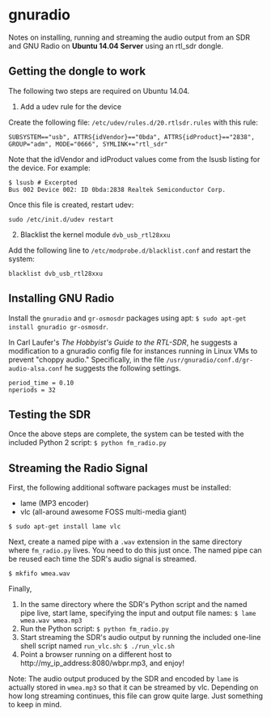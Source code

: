 # gnuradio
Notes on installing, running and streaming the audio output from an SDR and GNU Radio on **Ubuntu 14.04 Server** using an rtl_sdr dongle.

## Getting the dongle to work
The following two steps are required on Ubuntu 14.04.

1) Add a udev rule for the device

Create the following file: ```/etc/udev/rules.d/20.rtlsdr.rules``` with this rule:
```
SUBSYSTEM=="usb", ATTRS{idVendor}=="0bda", ATTRS{idProduct}=="2838", GROUP="adm", MODE="0666", SYMLINK+="rtl_sdr"
```
Note that the idVendor and idProduct values come from the lsusb listing for the device. For example:
```
$ lsusb # Excerpted
Bus 002 Device 002: ID 0bda:2838 Realtek Semiconductor Corp.
```
Once this file is created, restart udev:
```
sudo /etc/init.d/udev restart
```
2) Blacklist the kernel module ```dvb_usb_rtl28xxu``` 

Add the following line to ```/etc/modprobe.d/blacklist.conf``` and restart the system:
```
blacklist dvb_usb_rtl28xxu
``` 

## Installing GNU Radio 
Install the ```gnuradio``` and ```gr-osmosdr``` packages using apt: ```$ sudo apt-get install gnuradio gr-osmosdr```.

In Carl Laufer's *The Hobbyist's Guide to the RTL-SDR*, he suggests a modification to a gnuradio config file for instances running in Linux VMs to prevent "choppy audio." Specifically, in the file ```/usr/gnuradio/conf.d/gr-audio-alsa.conf``` he suggests the following settings.

```
period_time = 0.10
nperiods = 32
```

## Testing the SDR 
Once the above steps are complete, the system can be tested with the included Python 2 script: ```$ python fm_radio.py```

## Streaming the Radio Signal
First, the following additional software packages must be installed:
* lame (MP3 encoder)
* vlc (all-around awesome FOSS multi-media giant)

```$ sudo apt-get install lame vlc```

Next, create a named pipe with a ```.wav``` extension in the same directory where ```fm_radio.py``` lives. You need to do this just once. The named pipe can be reused each time the SDR's audio signal is streamed.

```$ mkfifo wmea.wav```

Finally,

1. In the same directory where the SDR's Python script and the named pipe live, start lame, specifying the input and output file names: ```$ lame wmea.wav wmea.mp3```
2. Run the Python script: ```$ python fm_radio.py```
3. Start streaming the SDR's audio output by running the included one-line shell script named ```run_vlc.sh```: ```$ ./run_vlc.sh``` 
4. Point a browser running on a different host to http://my_ip_address:8080/wbpr.mp3, and enjoy!

Note: The audio output produced by the SDR and encoded by ```lame``` is actually stored in ```wmea.mp3``` so that it can be streamed by vlc. Depending on how long streaming continues, this file can grow quite large. Just something to keep in mind.
